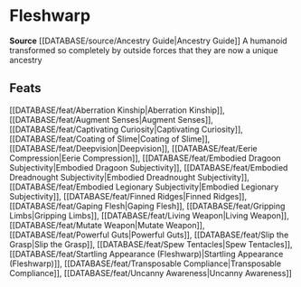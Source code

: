﻿---
id: '338'
name: Fleshwarp
rarity: Common
rus_type_level: null
source: '[[DATABASE/source/Ancestry Guide|Ancestry Guide]]'
trait:
- Fleshwarp
type: Trait

---
# Fleshwarp

**Source** [[DATABASE/source/Ancestry Guide|Ancestry Guide]] 
A humanoid transformed so completely by outside forces that they are now a unique ancestry

## Feats

[[DATABASE/feat/Aberration Kinship|Aberration Kinship]], [[DATABASE/feat/Augment Senses|Augment Senses]], [[DATABASE/feat/Captivating Curiosity|Captivating Curiosity]], [[DATABASE/feat/Coating of Slime|Coating of Slime]], [[DATABASE/feat/Deepvision|Deepvision]], [[DATABASE/feat/Eerie Compression|Eerie Compression]], [[DATABASE/feat/Embodied Dragoon Subjectivity|Embodied Dragoon Subjectivity]], [[DATABASE/feat/Embodied Dreadnought Subjectivity|Embodied Dreadnought Subjectivity]], [[DATABASE/feat/Embodied Legionary Subjectivity|Embodied Legionary Subjectivity]], [[DATABASE/feat/Finned Ridges|Finned Ridges]], [[DATABASE/feat/Gaping Flesh|Gaping Flesh]], [[DATABASE/feat/Gripping Limbs|Gripping Limbs]], [[DATABASE/feat/Living Weapon|Living Weapon]], [[DATABASE/feat/Mutate Weapon|Mutate Weapon]], [[DATABASE/feat/Powerful Guts|Powerful Guts]], [[DATABASE/feat/Slip the Grasp|Slip the Grasp]], [[DATABASE/feat/Spew Tentacles|Spew Tentacles]], [[DATABASE/feat/Startling Appearance (Fleshwarp)|Startling Appearance (Fleshwarp)]], [[DATABASE/feat/Transposable Compliance|Transposable Compliance]], [[DATABASE/feat/Uncanny Awareness|Uncanny Awareness]]